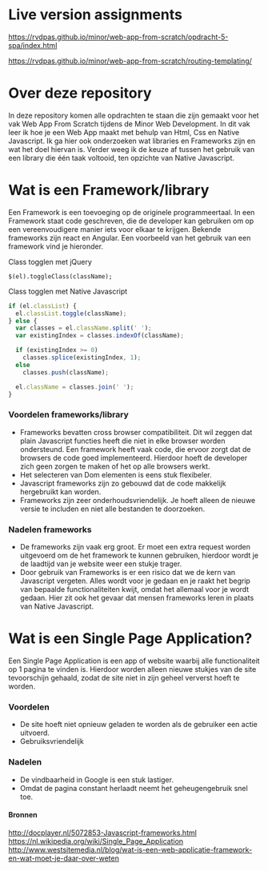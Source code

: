 # Live version assignments
https://rvdpas.github.io/minor/web-app-from-scratch/opdracht-5-spa/index.html

https://rvdpas.github.io/minor/web-app-from-scratch/routing-templating/

# Over deze repository
In deze repository komen alle opdrachten te staan die zijn gemaakt voor het vak Web App From Scratch tijdens de Minor Web Development. In dit vak leer ik hoe je een Web App maakt met behulp van Html, Css en Native Javascript. Ik ga hier ook onderzoeken wat libraries en Frameworks zijn en wat het doel hiervan is. Verder weeg ik de keuze af tussen het gebruik van een library die één taak voltooid, ten opzichte van Native Javascript.

# Wat is een Framework/library
Een Framework is een toevoeging op de originele programmeertaal. In een Framework staat code geschreven, die de developer kan gebruiken om op een vereenvoudigere manier iets voor elkaar te krijgen. Bekende frameworks zijn react en Angular. Een voorbeeld van het gebruik van een framework vind je hieronder. 

Class togglen met jQuery 
```
$(el).toggleClass(className);
```

Class togglen met Native Javascript
```javascript
if (el.classList) {
  el.classList.toggle(className);
} else {
  var classes = el.className.split(' ');
  var existingIndex = classes.indexOf(className);

  if (existingIndex >= 0)
    classes.splice(existingIndex, 1);
  else
    classes.push(className);

  el.className = classes.join(' ');
}
```

### Voordelen frameworks/library
- Frameworks bevatten cross browser compatibiliteit. Dit wil zeggen dat plain Javascript functies heeft die niet in elke browser worden ondersteund. Een framework heeft vaak code, die ervoor zorgt dat de browsers de code goed implementeerd. Hierdoor hoeft de developer zich geen zorgen te maken of het op alle browsers werkt.
- Het selecteren van Dom elementen is eens stuk flexibeler.
- Javascript frameworks zijn zo gebouwd dat de code makkelijk hergebruikt kan worden. 
- Frameworks zijn zeer onderhoudsvriendelijk. Je hoeft alleen de nieuwe versie te includen en niet alle bestanden te doorzoeken.

### Nadelen frameworks
- De frameworks zijn vaak erg groot. Er moet een extra request worden uitgevoerd om de het framework te kunnen gebruiken, hierdoor wordt je de laadtijd van je website weer een stukje trager.
- Door gebruik van Frameworks is er een risico dat we de kern van Javascript vergeten. Alles wordt voor je gedaan en je raakt het begrip van bepaalde functionaliteiten kwijt, omdat het allemaal voor je wordt gedaan. Hier zit ook het gevaar dat mensen frameworks leren in plaats van Native Javascript.

# Wat is een Single Page Application?
Een Single Page Application is een app of website waarbij alle functionaliteit op 1 pagina te vinden is. Hierdoor worden alleen nieuwe stukjes van de site tevoorschijn gehaald, zodat de site niet in zijn geheel ververst hoeft te worden.

### Voordelen
- De site hoeft niet opnieuw geladen te worden als de gebruiker een actie uitvoerd.
- Gebruiksvriendelijk

### Nadelen
- De vindbaarheid in Google is een stuk lastiger. 
- Omdat de pagina constant herlaadt neemt het geheugengebruik snel toe.

#### Bronnen
http://docplayer.nl/5072853-Javascript-frameworks.html  
https://nl.wikipedia.org/wiki/Single_Page_Application  
http://www.westsitemedia.nl/blog/wat-is-een-web-applicatie-framework-en-wat-moet-je-daar-over-weten  

